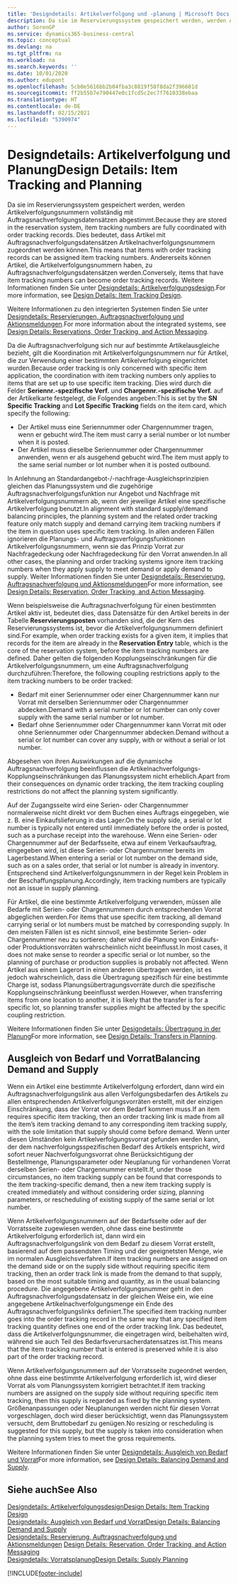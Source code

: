 ```yaml
---
title: 'Designdetails: Artikelverfolgung und -planung | Microsoft Docs'
description: Da sie im Reservierungssystem gespeichert werden, werden Artikelverfolgungsnummern vollständig mit Auftragsnachverfolgungsdatensätzen abgestimmt.
author: SorenGP
ms.service: dynamics365-business-central
ms.topic: conceptual
ms.devlang: na
ms.tgt_pltfrm: na
ms.workload: na
ms.search.keywords: ''
ms.date: 10/01/2020
ms.author: edupont
ms.openlocfilehash: 5cb0e5616bb2b04fba3c8819f58f8da2f396601d
ms.sourcegitcommit: ff2b55b7e790447e0c1fcd5c2ec7f7610338ebaa
ms.translationtype: HT
ms.contentlocale: de-DE
ms.lasthandoff: 02/15/2021
ms.locfileid: "5390974"
---
```

# <a name="design-details-item-tracking-and-planning"></a><span data-ttu-id="aa9fb-103">Designdetails: Artikelverfolgung und Planung</span><span class="sxs-lookup"><span data-stu-id="aa9fb-103">Design Details: Item Tracking and Planning</span></span>
<span data-ttu-id="aa9fb-104">Da sie im Reservierungssystem gespeichert werden, werden Artikelverfolgungsnummern vollständig mit Auftragsnachverfolgungsdatensätzen abgestimmt.</span><span class="sxs-lookup"><span data-stu-id="aa9fb-104">Because they are stored in the reservation system, item tracking numbers are fully coordinated with order tracking records.</span></span> <span data-ttu-id="aa9fb-105">Dies bedeutet, dass Artikel mit Auftragsnachverfolgungsdatensätzen Artikelnachverfolgungsnummern zugeordnet werden können.</span><span class="sxs-lookup"><span data-stu-id="aa9fb-105">This means that items with order tracking records can be assigned item tracking numbers.</span></span> <span data-ttu-id="aa9fb-106">Andererseits können Artikel, die Artikelverfolgungsnummern haben, zu Auftragsnachverfolgungsdatensätzen werden.</span><span class="sxs-lookup"><span data-stu-id="aa9fb-106">Conversely, items that have item tracking numbers can become order tracking records.</span></span> <span data-ttu-id="aa9fb-107">Weitere Informationen finden Sie unter [Designdetails: Artikelverfolgungsdesign](design-details-item-tracking-design.md).</span><span class="sxs-lookup"><span data-stu-id="aa9fb-107">For more information, see [Design Details: Item Tracking Design](design-details-item-tracking-design.md).</span></span>

<span data-ttu-id="aa9fb-108">Weitere Informationen zu den integrierten Systemen finden Sie unter [Designdetails: Reservierungen, Auftragsnachverfolgung und Aktionsmeldungen](design-details-reservation-order-tracking-and-action-messaging.md).</span><span class="sxs-lookup"><span data-stu-id="aa9fb-108">For more information about the integrated systems, see [Design Details: Reservations, Order Tracking, and Action Messaging](design-details-reservation-order-tracking-and-action-messaging.md).</span></span>

<span data-ttu-id="aa9fb-109">Da die Auftragsnachverfolgung sich nur auf bestimmte Artikelausgleiche bezieht, gilt die Koordination mit Artikelverfolgungsnummern nur für Artikel, die zur Verwendung einer bestimmten Artikelverfolgung eingerichtet wurden.</span><span class="sxs-lookup"><span data-stu-id="aa9fb-109">Because order tracking is only concerned with specific item application, the coordination with item tracking numbers only applies to items that are set up to use specific item tracking.</span></span> <span data-ttu-id="aa9fb-110">Dies wird durch die Felder **Seriennr.-spezifische Verf.** und **Chargennr.-spezifische Verf.** auf der Artikelkarte festgelegt, die Folgendes angeben:</span><span class="sxs-lookup"><span data-stu-id="aa9fb-110">This is set by the **SN Specific Tracking** and **Lot Specific Tracking** fields on the item card, which specify the following:</span></span>

- <span data-ttu-id="aa9fb-111">Der Artikel muss eine Seriennummer oder Chargennummer tragen, wenn er gebucht wird.</span><span class="sxs-lookup"><span data-stu-id="aa9fb-111">The item must carry a serial number or lot number when it is posted.</span></span>
- <span data-ttu-id="aa9fb-112">Der Artikel muss dieselbe Seriennummer oder Chargennummer anwenden, wenn er als ausgehend gebucht wird.</span><span class="sxs-lookup"><span data-stu-id="aa9fb-112">The item must apply to the same serial number or lot number when it is posted outbound.</span></span>

<span data-ttu-id="aa9fb-113">In Anlehnung an Standardangebot-/-nachfrage-Ausgleichsprinzipien gleichen das Planungssystem und die zugehörige Auftragsnachverfolgungsfunktion nur Angebot und Nachfrage mit Artikelverfolgungsnummern ab, wenn der jeweilige Artikel eine spezifische Artikelverfolgung benutzt.</span><span class="sxs-lookup"><span data-stu-id="aa9fb-113">In alignment with standard supply/demand balancing principles, the planning system and the related order tracking feature only match supply and demand carrying item tracking numbers if the item in question uses specific item tracking.</span></span> <span data-ttu-id="aa9fb-114">In allen anderen Fällen ignorieren die Planungs- und Auftragsverfolgungsfunktionen Artikelverfolgungsnummern, wenn sie das Prinzip Vorrat zur Nachfragedeckung oder Nachfragedeckung für den Vorrat anwenden.</span><span class="sxs-lookup"><span data-stu-id="aa9fb-114">In all other cases, the planning and order tracking systems ignore item tracking numbers when they apply supply to meet demand or apply demand to supply.</span></span> <span data-ttu-id="aa9fb-115">Weiter Informationen finden Sie unter [Designdetails: Reservierung, Auftragsnachverfolgung und Aktionsmeldungen](design-details-reservation-order-tracking-and-action-messaging.md)</span><span class="sxs-lookup"><span data-stu-id="aa9fb-115">For more information, see [Design Details: Reservation, Order Tracking, and Action Messaging](design-details-reservation-order-tracking-and-action-messaging.md).</span></span>

<span data-ttu-id="aa9fb-116">Wenn beispielsweise die Auftragsnachverfolgung für einen bestimmten Artikel aktiv ist, bedeutet dies, dass Datensätze für den Artikel bereits in der Tabelle **Reservierungsposten** vorhanden sind, die der Kern des Reservierungssystems ist, bevor die Artikelverfolgungsnummern definiert sind.</span><span class="sxs-lookup"><span data-stu-id="aa9fb-116">For example, when order tracking exists for a given item, it implies that records for the item are already in the **Reservation Entry** table, which is the core of the reservation system, before the item tracking numbers are defined.</span></span> <span data-ttu-id="aa9fb-117">Daher gelten die folgenden Kopplungseinschränkungen für die Artikelverfolgungsnummern, um eine Auftragsnachverfolgung durchzuführen:</span><span class="sxs-lookup"><span data-stu-id="aa9fb-117">Therefore, the following coupling restrictions apply to the item tracking numbers to be order tracked:</span></span>

- <span data-ttu-id="aa9fb-118">Bedarf mit einer Seriennummer oder einer Chargennummer kann nur Vorrat mit derselben Seriennummer oder Chargennummer abdecken.</span><span class="sxs-lookup"><span data-stu-id="aa9fb-118">Demand with a serial number or lot number can only cover supply with the same serial number or lot number.</span></span>
- <span data-ttu-id="aa9fb-119">Bedarf ohne Seriennummer oder Chargennummer kann Vorrat mit oder ohne Seriennummer oder Chargennummer abdecken.</span><span class="sxs-lookup"><span data-stu-id="aa9fb-119">Demand without a serial or lot number can cover any supply, with or without a serial or lot number.</span></span>

<span data-ttu-id="aa9fb-120">Abgesehen von ihren Auswirkungen auf die dynamische Auftragsnachverfolgung beeinflussen die Artikelnachverfolgungs-Kopplungseinschränkungen das Planungssystem nicht erheblich.</span><span class="sxs-lookup"><span data-stu-id="aa9fb-120">Apart from their consequences on dynamic order tracking, the item tracking coupling restrictions do not affect the planning system significantly.</span></span>

<span data-ttu-id="aa9fb-121">Auf der Zugangsseite wird eine Serien- oder Chargennummer normalerweise nicht direkt vor dem Buchen eines Auftrags eingegeben, wie z. B. eine Einkaufslieferung in das Lager.</span><span class="sxs-lookup"><span data-stu-id="aa9fb-121">On the supply side, a serial or lot number is typically not entered until immediately before the order is posted, such as a purchase receipt into the warehouse.</span></span> <span data-ttu-id="aa9fb-122">Wenn eine Serien- oder Chargennummer auf der Bedarfsseite, etwa auf einem Verkaufsauftrag, eingegeben wird, ist diese Serien- oder Chargennummer bereits im Lagerbestand.</span><span class="sxs-lookup"><span data-stu-id="aa9fb-122">When entering a serial or lot number on the demand side, such as on a sales order, that serial or lot number is already in inventory.</span></span> <span data-ttu-id="aa9fb-123">Entsprechend sind Artikelverfolgungsnummern in der Regel kein Problem in der Beschaffungsplanung.</span><span class="sxs-lookup"><span data-stu-id="aa9fb-123">Accordingly, item tracking numbers are typically not an issue in supply planning.</span></span>

<span data-ttu-id="aa9fb-124">Für Artikel, die eine bestimmte Artikelverfolgung verwenden, müssen alle Bedarfe mit Serien- oder Chargennummern durch entsprechenden Vorrat abgeglichen werden.</span><span class="sxs-lookup"><span data-stu-id="aa9fb-124">For items that use specific item tracking, all demand carrying serial or lot numbers must be matched by corresponding supply.</span></span> <span data-ttu-id="aa9fb-125">In den meisten Fällen ist es nicht sinnvoll, eine bestimmte Serien- oder Chargennummer neu zu sortieren; daher wird die Planung von Einkaufs- oder Produktionsvorräten wahrscheinlich nicht beeinflusst.</span><span class="sxs-lookup"><span data-stu-id="aa9fb-125">In most cases, it does not make sense to reorder a specific serial or lot number, so the planning of purchase or production supplies is probably not affected.</span></span> <span data-ttu-id="aa9fb-126">Wenn Artikel aus einem Lagerort in einen anderen übertragen werden, ist es jedoch wahrscheinlich, dass die Übertragung spezifisch für eine bestimmte Charge ist, sodass Planungsübertragungsvorräte durch die spezifische Kopplungseinschränkung beeinflusst werden.</span><span class="sxs-lookup"><span data-stu-id="aa9fb-126">However, when transferring items from one location to another, it is likely that the transfer is for a specific lot, so planning transfer supplies might be affected by the specific coupling restriction.</span></span>

<span data-ttu-id="aa9fb-127">Weitere Informationen finden Sie unter [Designdetails: Übertragung in der Planung](design-details-transfers-in-planning.md)</span><span class="sxs-lookup"><span data-stu-id="aa9fb-127">For more information, see [Design Details: Transfers in Planning](design-details-transfers-in-planning.md).</span></span>

## <a name="balancing-demand-and-supply"></a><span data-ttu-id="aa9fb-128">Ausgleich von Bedarf und Vorrat</span><span class="sxs-lookup"><span data-stu-id="aa9fb-128">Balancing Demand and Supply</span></span>
<span data-ttu-id="aa9fb-129">Wenn ein Artikel eine bestimmte Artikelverfolgung erfordert, dann wird ein Auftragsnachverfolgungslink aus allen Verfolgungsbedarfen des Artikels zu allen entsprechenden Artikelverfolgungsvorräten erstellt, mit der einzigen Einschränkung, dass der Vorrat vor dem Bedarf kommen muss.</span><span class="sxs-lookup"><span data-stu-id="aa9fb-129">If an item requires specific item tracking, then an order tracking link is made from all the item’s item tracking demand to any corresponding item tracking supply, with the sole limitation that supply should come before demand.</span></span> <span data-ttu-id="aa9fb-130">Wenn unter diesen Umständen kein Artikelverfolgungsvorrat gefunden werden kann, der dem nachverfolgungsspezifischen Bedarf des Artikels entspricht, wird sofort neuer Nachverfolgungsvorrat ohne Berücksichtigung der Bestellmenge, Planungsparameter oder Neuplanung für vorhandenen Vorrat derselben Serien- oder Chargennummer erstellt.</span><span class="sxs-lookup"><span data-stu-id="aa9fb-130">If, under those circumstances, no item tracking supply can be found that corresponds to the item tracking-specific demand, then a new item tracking supply is created immediately and without considering order sizing, planning parameters, or rescheduling of existing supply of the same serial or lot number.</span></span>

<span data-ttu-id="aa9fb-131">Wenn Artikelverfolgungsnummern auf der Bedarfsseite oder auf der Vorratsseite zugewiesen werden, ohne dass eine bestimmte Artikelverfolgung erforderlich ist, dann wird ein Auftragsnachverfolgungslink von dem Bedarf zu diesem Vorrat erstellt, basierend auf dem passendsten Timing und der geeignetsten Menge, wie im normalen Ausgleichsverfahren.</span><span class="sxs-lookup"><span data-stu-id="aa9fb-131">If item tracking numbers are assigned on the demand side or on the supply side without requiring specific item tracking, then an order track link is made from the demand to that supply, based on the most suitable timing and quantity, as in the usual balancing procedure.</span></span> <span data-ttu-id="aa9fb-132">Die angegebene Artikelverfolgungsnummer geht in den Auftragsnachverfolgungsdatensatz in der gleichen Weise ein, wie eine angegebene Artikelnachverfolgungsmenge ein Ende des Auftragsnachverfolgungslinks definiert.</span><span class="sxs-lookup"><span data-stu-id="aa9fb-132">The specified item tracking number goes into the order tracking record in the same way that any specified item tracking quantity defines one end of the order tracking link.</span></span> <span data-ttu-id="aa9fb-133">Das bedeutet, dass die Artikelverfolgungsnummer, die eingetragen wird, beibehalten wird, während sie auch Teil des Bedarfsverursacherdatensatzes ist.</span><span class="sxs-lookup"><span data-stu-id="aa9fb-133">This means that the item tracking number that is entered is preserved while it is also part of the order tracking record.</span></span>

<span data-ttu-id="aa9fb-134">Wenn Artikelverfolgungsnummern auf der Vorratsseite zugeordnet werden, ohne dass eine bestimmte Artikelverfolgung erforderlich ist, wird dieser Vorrat als vom Planungssystem korrigiert betrachtet.</span><span class="sxs-lookup"><span data-stu-id="aa9fb-134">If item tracking numbers are assigned on the supply side without requiring specific item tracking, then this supply is regarded as fixed by the planning system.</span></span> <span data-ttu-id="aa9fb-135">Größenanpassungen oder Neuplanungen werden nicht für diesen Vorrat vorgeschlagen, doch wird dieser berücksichtigt, wenn das Planungssystem versucht, dem Bruttobedarf zu genügen.</span><span class="sxs-lookup"><span data-stu-id="aa9fb-135">No resizing or rescheduling is suggested for this supply, but the supply is taken into consideration when the planning system tries to meet the gross requirements.</span></span>

<span data-ttu-id="aa9fb-136">Weitere Informationen finden Sie unter [Designdetails: Ausgleich von Bedarf und Vorrat](design-details-balancing-demand-and-supply.md)</span><span class="sxs-lookup"><span data-stu-id="aa9fb-136">For more information, see [Design Details: Balancing Demand and Supply](design-details-balancing-demand-and-supply.md).</span></span>  

## <a name="see-also"></a><span data-ttu-id="aa9fb-137">Siehe auch</span><span class="sxs-lookup"><span data-stu-id="aa9fb-137">See Also</span></span>  
[<span data-ttu-id="aa9fb-138">Designdetails: Artikelverfolgungsdesign</span><span class="sxs-lookup"><span data-stu-id="aa9fb-138">Design Details: Item Tracking Design</span></span>](design-details-item-tracking-design.md)  
[<span data-ttu-id="aa9fb-139">Designdetails: Ausgleich von Bedarf und Vorrat</span><span class="sxs-lookup"><span data-stu-id="aa9fb-139">Design Details: Balancing Demand and Supply</span></span>](design-details-balancing-demand-and-supply.md)  
<span data-ttu-id="aa9fb-140">[Designdetails: Reservierung, Auftragsnachverfolgung und Aktionsmeldungen](design-details-reservation-order-tracking-and-action-messaging.md) </span><span class="sxs-lookup"><span data-stu-id="aa9fb-140">[Design Details: Reservation, Order Tracking, and Action Messaging](design-details-reservation-order-tracking-and-action-messaging.md) </span></span>  
[<span data-ttu-id="aa9fb-141">Designdetails: Vorratsplanung</span><span class="sxs-lookup"><span data-stu-id="aa9fb-141">Design Details: Supply Planning</span></span>](design-details-supply-planning.md)  


[!INCLUDE[footer-include](includes/footer-banner.md)]